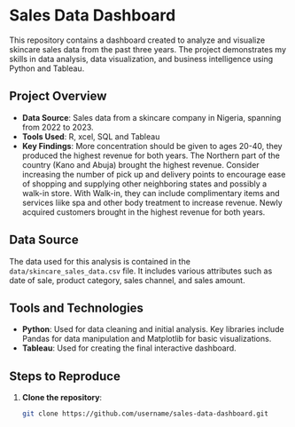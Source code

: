# Sales Data Dashboard

This repository contains a dashboard created to analyze and visualize skincare sales data from the past three years. The project demonstrates my skills in data analysis, data visualization, and business intelligence using Python and Tableau.

## Project Overview

- **Data Source**: Sales data from a skincare company in Nigeria, spanning from 2022 to 2023.
- **Tools Used**: R, xcel, SQL and Tableau
- **Key Findings**:
More concentration should be given to ages 20-40, they produced the highest revenue for both years.
The Northern part of the country (Kano and Abuja) brought the highest revenue. Consider increasing the number of pick up and delivery points to encourage ease of shopping and supplying other neighboring states and possibly a walk-in store. With Walk-in, they can include complimentary items and services liike spa and other body treatment to increase revenue.
Newly acquired customers brought in the highest revenue for both years.

## Data Source

The data used for this analysis is contained in the `data/skincare_sales_data.csv` file. It includes various attributes such as date of sale, product category, sales channel, and sales amount.

## Tools and Technologies

- **Python**: Used for data cleaning and initial analysis. Key libraries include Pandas for data manipulation and Matplotlib for basic visualizations.
- **Tableau**: Used for creating the final interactive dashboard.

## Steps to Reproduce

1. **Clone the repository**:
   ```sh
   git clone https://github.com/username/sales-data-dashboard.git
